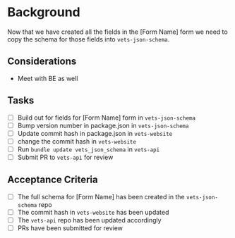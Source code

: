 # Background
Now that we have created all the fields in the [Form Name] form we need to copy the schema for those fields into `vets-json-schema`.

## Considerations
- Meet with BE as well

## Tasks
- [ ] Build out for fields for [Form Name] form in `vets-json-schema`
- [ ] Bump version number in package.json in `vets-json-schema`
- [ ] Update commit hash in package.json in `vets-website`
- [ ] change the commit hash in `vets-website`
- [ ] Run `bundle update vets_json_schema` in `vets-api`
- [ ] Submit PR to `vets-api` for review

## Acceptance Criteria
- [ ] The full schema for [Form Name] has been created in the `vets-json-schema` repo
- [ ] The commit hash in `vets-website` has been updated
- [ ] The `vets-api` repo has been updated accordingly
- [ ] PRs have been submitted for review
